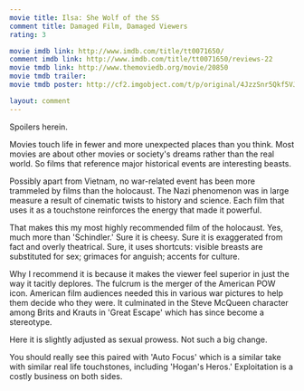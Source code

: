```yaml
---
movie title: Ilsa: She Wolf of the SS
comment title: Damaged Film, Damaged Viewers
rating: 3

movie imdb link: http://www.imdb.com/title/tt0071650/
comment imdb link: http://www.imdb.com/title/tt0071650/reviews-22
movie tmdb link: http://www.themoviedb.org/movie/20850
movie tmdb trailer: 
movie tmdb poster: http://cf2.imgobject.com/t/p/original/4JzzSnr5Qkf5VJMitqzxmEYrD0B.jpg

layout: comment
---
```


Spoilers herein.

Movies touch life in fewer and more unexpected places than you think. Most movies are  about other movies or society's dreams rather than the real world. So films that reference  major historical events are interesting beasts.

Possibly apart from Vietnam, no war-related event has been more trammeled by films than  the holocaust. The Nazi phenomenon was in large measure a result of cinematic twists to  history and science. Each film that uses it as a touchstone reinforces the energy that made it  powerful.

That makes this my most highly recommended film of the holocaust. Yes, much more than  'Schindler.' Sure it is cheesy. Sure it is exaggerated from fact and overly theatrical. Sure, it  uses shortcuts: visible breasts are substituted for sex; grimaces for anguish; accents for  culture.

Why I recommend it is because it makes the viewer feel superior in just the way it tacitly  deplores. The fulcrum is the merger of the American POW icon. American film audiences  needed this in various war pictures to help them decide who they were. It culminated in the  Steve McQueen character among Brits and Krauts in 'Great Escape' which has since become a  stereotype. 

Here it is slightly adjusted as sexual prowess. Not such a big change.

You should really see this paired with 'Auto Focus' which is a similar take with similar real  life touchstones, including 'Hogan's Heros.' Exploitation is a costly business on both sides.